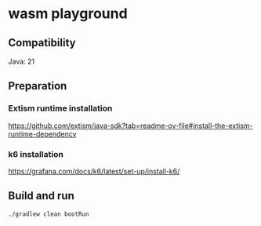 # wasm playground

## Compatibility

Java: 21

## Preparation

### Extism runtime installation

https://github.com/extism/java-sdk?tab=readme-ov-file#install-the-extism-runtime-dependency

### k6 installation

https://grafana.com/docs/k6/latest/set-up/install-k6/

## Build and run

```bash
./gradlew clean bootRun
```